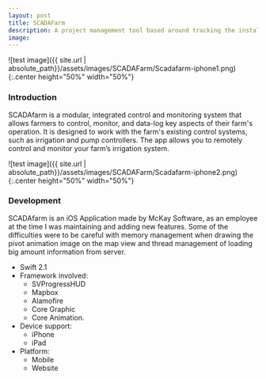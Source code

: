 ```yaml
---
layout: post
title: SCADAFarm
description: A project management tool based around tracking the installation of cables
image:
---
```


![test image]({{ site.url | absolute_path}}/assets/images/SCADAFarm/Scadafarm-iphone1.png){:.center height="50%" width="50%"}

### Introduction
SCADAfarm is a modular, integrated control and monitoring system that allows farmers to control, monitor, and data-log key aspects of their farm's operation. It is designed to work with the farm's existing control systems, such as irrigation and pump controllers. The app allows you to remotely control and monitor your farm’s irrigation system.

![test image]({{ site.url | absolute_path}}/assets/images/SCADAFarm/Scadafarm-iphone2.png){:.center height="50%" width="50%"}

### Development
SCADAfarm is an iOS Application made by McKay Software, as an employee at the time I was maintaining and adding new features. Some of the difficulties were to be careful with memory management when drawing the pivot animation image on the map view and thread management of loading big amount information from server.

- Swift 2.1
- Framework involved:
  - SVProgressHUD
  - Mapbox
  - Alamofire
  - Core Graphic
  - Core Animation.
- Device support:
  - iPhone
  - iPad
- Platform:
  - Mobile
  - Website
